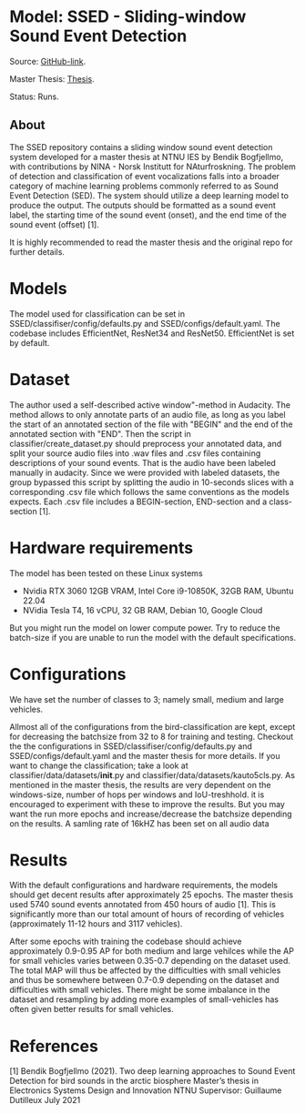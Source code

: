 # Model: SSED - Sliding-window Sound Event Detection

Source: [GitHub-link](https://github.com/bendikbo/SSED).

Master Thesis: [Thesis](https://github.com/bendikbo/SSED/blob/main/thesis.pdf).

Status: Runs.

## About

The SSED repository contains a sliding window sound event detection system developed for a master thesis at NTNU IES by Bendik Bogfjellmo, with contributions by NINA - Norsk Institutt for NAturfroskning. The problem of detection and classification of event vocalizations falls into a broader category of machine learning problems commonly referred to as Sound Event Detection (SED). The system should utilize a deep learning model to produce the output. The outputs should be formatted as a sound event label, the starting time of the sound event (onset), and the end time of the sound event (offset) [1].

It is highly recommended to read the master thesis and the original repo for further details.


# Models
The model used for classification can be set in SSED/classifiser/config/defaults.py and SSED/configs/default.yaml. The codebase includes EfficientNet, ResNet34 and ResNet50. EfficientNet is set by default.

# Dataset

The author used a self-described active window"-method in Audacity. The method allows to only annotate parts of an audio file, as long as you label the start of an annotated section of the file with "BEGIN" and the end of the annotated section with "END". Then the script in classifier/create_dataset.py should preprocess your annotated data, and split your source audio files into .wav files and .csv files containing descriptions of your sound events. That is the audio have been labeled manually in audacity. Since we were provided with labeled datasets, the group bypassed this script by splitting the audio in 10-seconds slices with a corresponding .csv file which follows the same conventions as the models expects. Each .csv file includes a BEGIN-section, END-section and a class-section [1].

# Hardware requirements
The model has been tested on these Linux systems 
- Nvidia RTX 3060 12GB VRAM, Intel Core i9-10850K, 32GB RAM, Ubuntu 22.04
- NVidia Tesla T4, 16 vCPU, 32 GB RAM, Debian 10, Google Cloud

But you might run the model on lower compute power. Try to reduce the batch-size if you are unable to run the model with the default specifications.

# Configurations
We have set the number of classes to 3; namely small, medium and large vehicles.

Allmost all of the configurations from the bird-classification are kept, except for decreasing the batchsize from 32 to 8 for training and testing. Checkout the the configurations in SSED/classifiser/config/defaults.py and SSED/configs/default.yaml and the master thesis for more details. If you want to change the classification; take a look at classifier/data/datasets/__init__.py and classifier/data/datasets/kauto5cls.py.
As mentioned in the master thesis, the results are very dependent on the windows-size, number of hops per windows and IoU-treshhold. it is encouraged to experiment with these to improve the results.  But you may want the run more epochs and increase/decrease the batchsize depending on the results. A samling rate of 16kHZ has been set on all audio data

# Results
With the default configurations and hardware requirements, the models should get decent results after approximately 25 epochs. The master thesis used 5740 sound events annotated from 450 hours of audio [1]. This is significantly more than our total amount of hours of recording of vehicles (approximately 11-12 hours and 3117 vehicles).

After some epochs with training the codebase should achieve approximately 0.9-0.95 AP for both medium and large vehilces while the AP for small vehicles varies between 0.35-0.7 depending on the dataset used. The total MAP will thus be affected by the difficulties with small vehicles and thus be somewhere between 0.7-0.9 depending on the dataset and difficulties with small vehicles. There might be some imbalance in the dataset and resampling by adding more examples of small-vehicles has often given better results for small vehicles. 





# References
<a id="1">[1]</a> 
Bendik Bogfjellmo (2021). 
Two deep learning approaches to Sound Event Detection for bird sounds in the arctic biosphere
Master’s thesis in Electronics Systems Design and Innovation NTNU Supervisor: Guillaume Dutilleux July 2021

